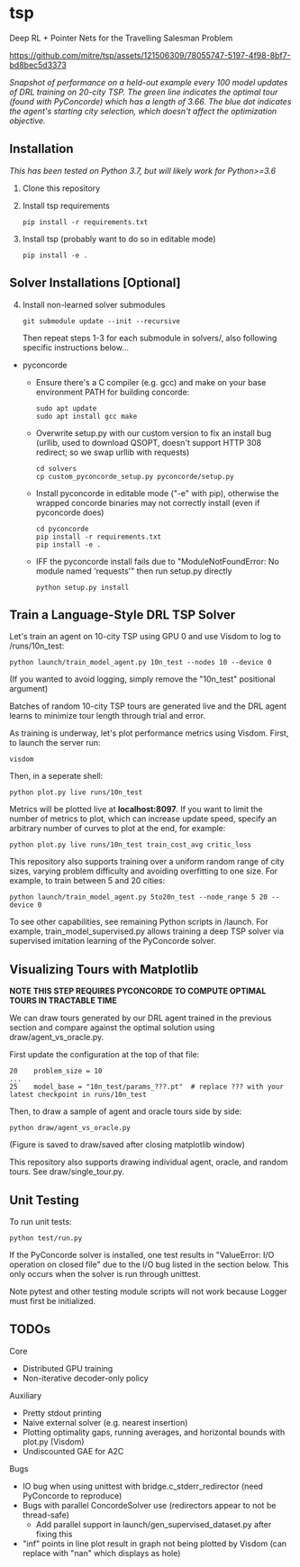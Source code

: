 # tsp
Deep RL + Pointer Nets for the Travelling Salesman Problem

https://github.com/mitre/tsp/assets/121506309/78055747-5197-4f98-8bf7-bd8bec5d3373

*Snapshot of performance on a held-out example every 100 model updates of DRL training on 20-city TSP. The green line indicates the optimal tour (found with PyConcorde) which has a length of 3.66. The blue dot indicates the agent's starting city selection, which doesn't affect the optimization objective.*

## Installation
_This has been tested on Python 3.7, but will likely work for Python>=3.6_

1. Clone this repository

2. Install tsp requirements

    ```
    pip install -r requirements.txt
    ```

3. Install tsp (probably want to do so in editable mode)

    ```
    pip install -e .
    ```


## Solver Installations [Optional]

4. Install non-learned solver submodules

    ```
    git submodule update --init --recursive
    ```
    
    Then repeat steps 1-3 for each submodule in solvers/, also following specific instructions below...

- pyconcorde 
    - Ensure there's a C compiler (e.g. gcc) and make on your base environment PATH for building concorde:

        ```
        sudo apt update
        sudo apt install gcc make
        ```

    - Overwrite setup.py with our custom version to fix an install bug (urllib, used to download QSOPT, doesn't support HTTP 308 redirect; so we swap urllib with requests)

        ```
        cd solvers
        cp custom_pyconcorde_setup.py pyconcorde/setup.py
        ```
    
    - Install pyconcorde in editable mode ("-e" with pip), otherwise the wrapped concorde binaries may not correctly install (even if pyconcorde does)

        ```
        cd pyconcorde
        pip install -r requirements.txt
        pip install -e .
        ```

    - IFF the pyconcorde install fails due to "ModuleNotFoundError: No module named 'requests'" then run setup.py directly

        ```
        python setup.py install
        ```

## Train a Language-Style DRL TSP Solver

Let's train an agent on 10-city TSP using GPU 0 and use Visdom to log to /runs/10n_test:
```
python launch/train_model_agent.py 10n_test --nodes 10 --device 0
```
(If you wanted to avoid logging, simply remove the "10n_test" positional argument)

Batches of random 10-city TSP tours are generated live and the DRL agent learns to minimize tour length through trial and error.

As training is underway, let's plot performance metrics using Visdom. First, to launch the server run:
```
visdom
```

Then, in a seperate shell:
```
python plot.py live runs/10n_test
```

Metrics will be plotted live at **localhost:8097**. If you want to limit the number of metrics to plot, which can increase update speed, specify an arbitrary number of curves to plot at the end, for example:
```
python plot.py live runs/10n_test train_cost_avg critic_loss
```

This repository also supports training over a uniform random range of city sizes, varying problem difficulty and avoiding overfitting to one size. For example, to train between 5 and 20 cities:
```
python launch/train_model_agent.py 5to20n_test --node_range 5 20 --device 0
```

To see other capabilities, see remaining Python scripts in /launch. For example, train_model_supervised.py allows training a deep TSP solver via supervised imitation learning of the PyConcorde solver.

## Visualizing Tours with Matplotlib

**NOTE THIS STEP REQUIRES PYCONCORDE TO COMPUTE OPTIMAL TOURS IN TRACTABLE TIME**

We can draw tours generated by our DRL agent trained in the previous section and compare against the optimal solution using draw/agent_vs_oracle.py.

First update the configuration at the top of that file:
```
20    problem_size = 10
...
25    model_base = "10n_test/params_???.pt"  # replace ??? with your latest checkpoint in runs/10n_test
```

Then, to draw a sample of agent and oracle tours side by side:
```
python draw/agent_vs_oracle.py
```
(Figure is saved to draw/saved after closing matplotlib window)

This repository also supports drawing individual agent, oracle, and random tours. See draw/single_tour.py.

## Unit Testing
To run unit tests:
```
python test/run.py
```

If the PyConcorde solver is installed, one test results in "ValueError: I/O operation on closed file" due to the I/O bug listed in the section below. This only occurs when the solver is run through unittest.

Note pytest and other testing module scripts will not work because Logger must first be initialized.

## TODOs
Core
- Distributed GPU training
- Non-iterative decoder-only policy

Auxiliary
- Pretty stdout printing
- Naive external solver (e.g. nearest insertion)
- Plotting optimality gaps, running averages, and horizontal bounds with plot.py (Visdom)
- Undiscounted GAE for A2C

Bugs
- IO bug when using unittest with bridge.c_stderr_redirector (need PyConcorde to reproduce)
- Bugs with parallel ConcordeSolver use (redirectors appear to not be thread-safe)
    - Add parallel support in launch/gen_supervised_dataset.py after fixing this
- "inf" points in line plot result in graph not being plotted by Visdom (can replace with "nan" which displays as hole)

